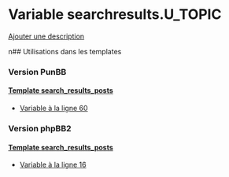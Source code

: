 # Variable searchresults.U_TOPIC
[Ajouter une description](https://fa-tvars.appspot.com/searchresults.U_TOPIC)

n## Utilisations dans les templates

### Version PunBB

#### [Template search_results_posts](punbb/search_results_posts.md)
* [Variable à la ligne 60](../punbb/search_results_posts.tpl#L60)

### Version phpBB2

#### [Template search_results_posts](subsilver/search_results_posts.md)
* [Variable à la ligne 16](../subsilver/search_results_posts.tpl#L16)